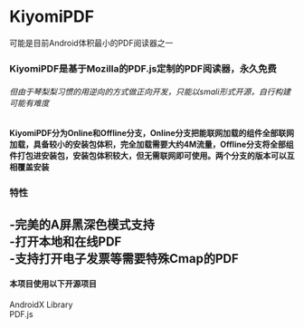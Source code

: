 # KiyomiPDF
可能是目前Android体积最小的PDF阅读器之一  

### KiyomiPDF是基于Mozilla的PDF.js定制的PDF阅读器，永久免费  
###### 但由于琴梨梨习惯的用逆向的方式做正向开发，只能以smali形式开源，自行构建可能有难度  

#### KiyomiPDF分为Online和Offline分支，Online分支把能联网加载的组件全部联网加载，具备较小的安装包体积，完全加载需要大约4M流量，Offline分支将全部组件打包进安装包，安装包体积较大，但无需联网即可使用。两个分支的版本可以互相覆盖安装  

### 特性  
-完美的A屏黑深色模式支持  
-打开本地和在线PDF  
-支持打开电子发票等需要特殊Cmap的PDF  
-


#### 本项目使用以下开源项目  
AndroidX Library  
PDF.js  

